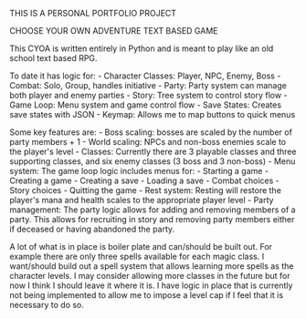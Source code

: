 THIS IS A PERSONAL PORTFOLIO PROJECT

CHOOSE YOUR OWN ADVENTURE TEXT BASED GAME

This CYOA is written entirely in Python and is meant to play
like an old school text based RPG.

To date it has logic for:
    - Character Classes: Player, NPC, Enemy, Boss
    - Combat: Solo, Group, handles initiative
    - Party: Party system can manage both player and enemy parties
    - Story: Tree system to control story flow
    - Game Loop: Menu system and game control flow
    - Save States: Creates save states with JSON
    - Keymap: Allows me to map buttons to quick menus

Some key features are:
    - Boss scaling: bosses are scaled by the number of party members + 1
    - World scaling: NPCs and non-boss enemies scale to the player's level
    - Classes: Currently there are 3 playable classes and three supporting
    classes, and six enemy classes (3 boss and 3 non-boss)
    - Menu system: The game loop logic includes menus for:
        - Starting a game
        - Creating a game
        - Creating a save
        - Loading a save
        - Combat choices
        - Story choices
        - Quitting the game
    - Rest system: Resting will restore the player's mana and health
    scales to the appropriate player level
    - Party management: The party logic allows for adding and removing
    members of a party. This allows for recruiting in story and removing
    party members either if deceased or having abandoned the party. 

A lot of what is in place is boiler plate and can/should be built out.
For example there are only three spells available for each magic class.
I want/should build out a spell system that allows learning more spells
as the character levels. I may consider allowing more classes in the 
future but for now I think I should leave it where it is. I have logic
in place that is currently not being implemented to allow me to impose
a level cap if I feel that it is necessary to do so. 
